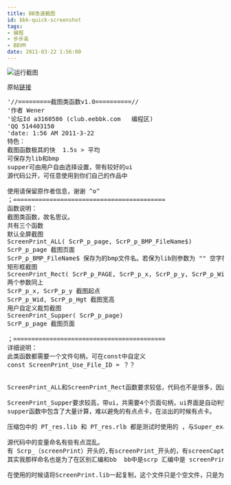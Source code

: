 ```yaml
---
title: BB急速截图
id: bbk-quick-screenshot
tags:
- 编程
- 步步高
- BBVM
date: 2011-03-22 1:56:00
---
```


![运行截图](http://upload.eebbk.net/UploadFile/2011-3/201132713331481771.gif)

原帖[链接](http://club.eebbk.com/bbkbbs/showtopic/255787/1)

<!-- more -->

<pre>
'//=========截图类函数v1.0==========//
'作者 Wener
'论坛Id a3160586 (club.eebbk.com   编程区)
'QQ 514403150
'date: 1:56 AM 2011-3-22
特色：
截图函数极其的快  1.5s > 平均
可保存为lib和bmp
supper可由用户自由选择设置，带有较好的ui
源代码公开，可任意使用到你们自己的作品中

使用请保留原作者信息，谢谢 ^o^
；==========================================
函数说明：
截图类函数，故名思议。
共有三个函数
默认全屏截图
ScreenPrint_ALL( ScrP_p_page, ScrP_p_BMP_FileName$)
ScrP_p_page 截图页面
ScrP_p_BMP_FileName$ 保存为的bmp文件名。若保为lib则参数为 "" 空字符
矩形框截图
ScreenPrint_Rect( ScrP_p_PAGE, ScrP_p_x, ScrP_p_y, ScrP_p_Wid, ScrP_p_Hgt, ScrP_p_BMP_FileName$)
两个参数同上
ScrP_p_x, ScrP_p_y 截图起点
ScrP_p_Wid, ScrP_p_Hgt 截图宽高
用户自定义裁剪截图
ScreenPrint_Supper( ScrP_p_page)
ScrP_p_page 截图页面

；==========================================
详细说明：
此类函数都需要一个文件句柄，可在const中自定义
const ScreenPrint_Use_File_ID = ？？


ScreenPrint_ALL和ScreenPrint_Rect函数要求较低，代码也不是很多，因此若要求不高，则可以仅仅使用这两个函数就可以了

ScreenPrint_Supper要求较高，带ui，共需要4个页面句柄，ui界面是自动判别使用环境的，也就是说自动选择读取lib或者是rlb。
supper函数中包含了大量计算，难以避免的有点点卡，在淡出的时候有点卡。

压缩包中的 PT_res.lib 和 PT_res.rlb 都是测试时使用的 ，与Super_example.bas 有关

源代码中的变量命名有些有点混乱。
有 Scrp_（screenPrint）开头的,有screenPrint_开头的，有screenCapture开头的 三个函数.bas这个文件中已经修正
其实我那样命名也是为了在区别汇编和bb  bb中是scrp 汇编中是 screenPrint.  screenCapture只有两次

在使用的时候请将ScreenPrint.lib一起复制，这个文件只是个空文件，只是为了为lib的存储“占地盘”，存放索引。转换为lib的结果都在这个文件当中。
</pre>
